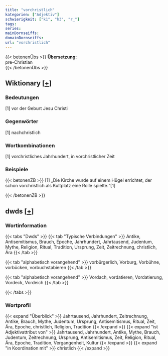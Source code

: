 ```yaml
---
title: "vorchristlich"
kategorien: ["Adjektiv"]
schwierigkeit: ["k1", "h3", "r_"]
tags:
series:
mainDornseiffs:
domainDornseiffs:
url: "vorchristlich"
---
```


{{< betonenÜbs >}}
**Übersetzung:**  
pre-Christian  
{{< /betonenÜbs >}}

## Wiktionary [[+](https://de.wiktionary.org/wiki/vorchristlich)]

### Bedeutungen
[1] vor der Geburt Jesu Christi  

### Gegenwörter
[1] nachchristlich  

### Wortkombinationen
[1] vorchristliches Jahrhundert, in vorchristlicher Zeit  

### Beispiele
{{< betonenZB >}}
[1] „Die Kirche wurde auf einem Hügel errichtet, der schon vorchristlich als Kultplatz eine Rolle spielte.“[1]  

{{< /betonenZB >}}


## dwds [[+](https://www.dwds.de/wb/vorchristlich)]

### Wortinformation
{{< tabs "Dwds" >}}
{{< tab "Typische Verbindungen" >}}
Antike, Antisemitismus, Brauch, Epoche, Jahrhundert, Jahrtausend, Judentum, Mythe, Religion, Ritual, Tradition, Ursprung, Zeit, Zeitrechnung, christlich, Ära
{{< /tab >}}

{{< tab "alphabetisch vorangehend" >}}
vorbürgerlich, Vorburg, Vorbühne, vorbücken, vorbuchstabieren
{{< /tab >}}

{{< tab "alphabetisch vorangehend" >}}
Vordach, vordatieren, Vordatierung, Vordeck, Vordeich
{{< /tab >}}

{{< /tabs >}}

### Wortprofil
{{< expand "Überblick" >}} Jahrtausend, Jahrhundert, Zeitrechnung, Antike, Brauch, Mythe, Judentum, Ursprung, Antisemitismus, Ritual, Zeit, Ära, Epoche, christlich, Religion, Tradition {{< /expand >}}
{{< expand "ist Adjektivattribut von" >}} Jahrtausend, Jahrhundert, Antike, Mythe, Brauch, Judentum, Zeitrechnung, Ursprung, Antisemitismus, Zeit, Religion, Ritual, Ära, Epoche, Tradition, Vergangenheit, Kultur {{< /expand >}}
{{< expand "in Koordination mit" >}} christlich {{< /expand >}}


